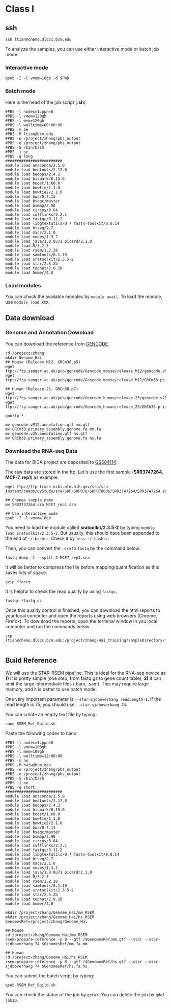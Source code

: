 # Class I

## ssh

```
ssh ltian@chemo.dldcc.bcm.edu
```

To analyze the samples, you can use either interactive mode or batch job mode.

### Interactive mode

`qsub -I -l vmem=16gb -d $PWD`

### Batch mode

Here is the head of the job script (**.sh**).

```
#PBS -l nodes=1:ppn=8
#PBS -l vmem=120gb
#PBS -l mem=120gb
#PBS -l walltime=60:00:00
#PBS -m ae
#PBS -M ltian@bcm.edu
#PBS -o /project/zhang/pbs_output
#PBS -e /project/zhang/pbs_output
#PBS -S /bin/bash
#PBS -j oe
#PBS -q long
#########################
module load anaconda/2.5.0
module load bedtools/2.17.0
module load bedops/2.4.2
module load bismark/0.15.0
module load boost/1.60.0
module load bowtie/1.1.0
module load bowtie2/2.1.0
module load bwa/0.7.13
module load bseqc/master
module load bsmap/2.90
module load circos/0.64
module load cufflinks/2.2.1
module load fastqc/0.11.2
module load libgtextutils/0.7 fastx-toolkit/0.0.14
module load htseq/2.7
module load macs/2.1.0
module load moabs/1.3.2
module load java/1.8.0u71 picard/2.1.0
module load R/3.2.3
module load rsem/1.2.28
module load samtools/0.1.19
module load sratoolkit/2.3.5-2
module load star/2.5.2b
module load tophat/2.0.10
module load homer/4.8
```

### Load modules

You can check the available modules by `module avail`. To load the module, use `module load XXX`.

## Data download

### Genome and Annotation Download

You can download the reference from [GENCODE](https://www.gencodegenes.org/).

```
cd /project/zhang
mkdir Genome_Hai
## Mouse (Release M12, GRCm38.p5)
wget ftp://ftp.sanger.ac.uk/pub/gencode/Gencode_mouse/release_M12/gencode.vM12.annotation.gtf.gz
wget ftp://ftp.sanger.ac.uk/pub/gencode/Gencode_mouse/release_M12/GRCm38.primary_assembly.genome.fa.gz

## Human (Release 25, GRCh38.p7)
wget ftp://ftp.sanger.ac.uk/pub/gencode/Gencode_human/release_25/gencode.v25.annotation.gtf.gz
wget ftp://ftp.sanger.ac.uk/pub/gencode/Gencode_human/release_25/GRCh38.primary_assembly.genome.fa.gz

gunzip *

mv gencode.vM12.annotation.gtf mm.gtf
mv GRCm38.primary_assembly.genome.fa mm.fa
mv gencode.v25.annotation.gtf hs.gtf
mv GRCh38.primary_assembly.genome.fa hs.fa
```

### Download the RNA-seq Data

The data for BICA project are deposited to [GSE84114](https://www.ncbi.nlm.nih.gov/geo/query/acc.cgi?acc=GSE84114)

The raw data are stored in the [ftp](ftp://ftp-trace.ncbi.nlm.nih.gov/sra/sra-instant/reads/ByStudy/sra/SRP/SRP078/SRP078006). Let's use the first sample (**SRR3747264**, **MCF-7, rep1**) as example.

```
wget ftp://ftp-trace.ncbi.nlm.nih.gov/sra/sra-instant/reads/ByStudy/sra/SRP/SRP078/SRP078006/SRR3747264/SRR3747264.sra

## Change sample name
mv SRR3747264.sra MCF7_rep1.sra

## Use interactive mode
qsub -I -l vmem=16gb
```

You need to load the module called **sratoolkit/2.3.5-2** by typing `module load sratoolkit/2.3.5-2`. But usually, this should have been appended to the end of `~/.bashrc`. Check it by `less ~/.bashrc`.

Then, you can convert the `.sra` to `fastq` by the command below.

```
fastq-dump -I --split-3 MCF7_rep1.sra
```

It will be better to compress the file before mapping/quantification as this saves lots of space.

```
gzip *fastq
```

It is helpful to check the read quality by using `fastqc`.

```
fastqc *fastq.gz
```

Once this quality control is finished, you can download the html reports to your local computer and open the reports using web browsers (Chrome, Firefox). To download the reports, open the terminal window in you local computer and run the commands below.

```
scp ltian@chemo.dldcc.bcm.edu:/project/zhang/Hai_training/sampleDirectory/*html .
```

## Build Reference

We will use the STAR-RSEM pipeline. This is ideal for the RNA-seq novice as **1)** it is pretty simple (one step, from fastq.gz to gene count table); **2)** it can omit the large intermediate files (.bam, .sam). This may require large memory, and it is better to use batch mode.

One very important parameter is `--star-sjdboverhang readLength-1`. If the read length is 75, you should use `--star-sjdboverhang 74`.

You can create an empty text file by typing:

```
nano RSEM_Ref_Build.sh
```

Paste the following codes to nano. 

```
#PBS -l nodes=1:ppn=8
#PBS -l vmem=100gb
#PBS -l mem=100gb
#PBS -l walltime=12:00:00
#PBS -m ae
#PBS -M haiw@bcm.edu
#PBS -o /project/zhang/pbs_output
#PBS -e /project/zhang/pbs_output
#PBS -S /bin/bash
#PBS -j oe
#PBS -q short
#########################
module load anaconda/2.5.0
module load bedtools/2.17.0
module load bedops/2.4.2
module load bismark/0.15.0
module load boost/1.60.0
module load bowtie/1.1.0
module load bowtie2/2.1.0
module load bwa/0.7.13
module load bseqc/master
module load bsmap/2.90
module load circos/0.64
module load cufflinks/2.2.1
module load fastqc/0.11.2
module load libgtextutils/0.7 fastx-toolkit/0.0.14
module load htseq/2.7
module load macs/2.1.0
module load moabs/1.3.2
module load java/1.8.0u71 picard/2.1.0
module load R/3.2.3
module load rsem/1.2.28
module load samtools/0.1.19
module load sratoolkit/2.3.5-2
module load star/2.5.2b
module load tophat/2.0.10
module load homer/4.8

mkdir /project/zhang/Genome_Hai/mm_RSEM
mkdir /project/zhang/Genome_Hai/hs_RSEM
GenomesRef=/project/zhang/Genome_Hai

## Mouse
cd /project/zhang/Genome_Hai/mm_RSEM
rsem-prepare-reference -p 8 --gtf /$GenomesRef/mm.gtf --star --star-sjdboverhang 74 $GenomesRef/mm.fa mm

## Human
cd /project/zhang/Genome_Hai/hs_RSEM
rsem-prepare-reference -p 8 --gtf /$GenomesRef/hs.gtf --star --star-sjdboverhang 74 $GenomesRef/hs.fa hs
```

You can submit the batch script by typing:

```
qsub RSEM_Ref_Build.sh
```

You can check the status of the job by `qstat`. You can delete the job by `qdel jobID`.
